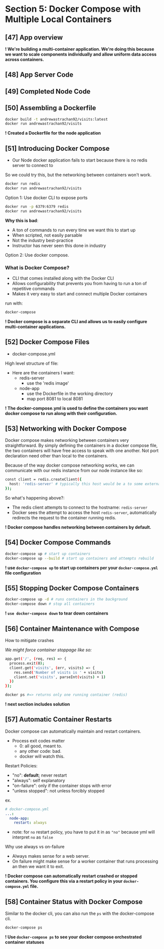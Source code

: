 # Section 5: Docker Compose with Multiple Local Containers

## [47] App overview
**! We're building a multi-container application. We're doing this because we want to scale components individually and allow uniform data access across containers.**

## [48] App Server Code
## [49] Completed Node Code

## [50] Assembling a Dockerfile
```bash
docker build -t andrewastrachan92/visits:latest
docker run andrewastrachan92/visits
```
**! Created a Dockerfile for the node application**
## [51] Introducing Docker Compose
- Our Node docker application fails to start because there is no redis server to connect to

So we could try this, but the networking between containers won't work.
```bash
docker run redis
docker run andrewastrachan92/visits
```

Option 1: Use docker CLI to expose ports
```bash
docker run -p 6379:6379 redis
docker run andrewastrachan92/visits
```
**Why this is bad**:
- A ton of commands to run every time we want this to start up
- When scripted, not easily parsable
- Not the industry best-practice
- Instructor has never seen this done in industry

Option 2: Use docker compose.

### What is Docker Compose?
- CLI that comes installed along with the Docker CLI
- Allows configurability that prevents you from having to run a ton of repetitive commands
- Makes it very easy to start and connect multiple Docker containers

run with:
```bash
docker-compose
```

**! Docker compose is a separate CLI and allows us to easily configure multi-container applications.**


## [52] Docker Compose Files

* docker-compose.yml

High level structure of file:

- Here are the containers I want:
  - redis-server
    - use the 'redis image'
  - node-app
    - use the Dockerfile in the working directory
    - map port 8081 to local 8081

**! The docker-compose.yml is used to define the containers you want docker compose to run along with their configuration.**

## [53] Networking with Docker Compose
Docker compose makes networking between containers very straightforward. By simply defining the containers in a docker compose file, the two containers will have free access to speak with one another. Not port declaration need other than local to the containers.

Because of the way docker compose networking works, we can communicate with our redis instance from our node instance like so:
```bash
const client = redis.createClient({
  host: 'redis-server' # typically this host would be a to some external instance of redis, ex. https://my-redis-server.
});
```
So what's happening above?:
- The redis client attempts to connect to the hostname: `redis-server`
- Docker sees the attempt to access the host `redis-server`, automatically redirects the request to the container running redis.

**! Docker compose handles networking between containers by default.**

## [54] Docker Compose Commands
```bash
docker-compose up # start up containers
docker-compose up --build # start up containers and attempts rebuild
```

**! use `docker-compose up` to start up containers per your `docker-compose.yml` file configuration**

## [55] Stopping Docker Compose Containers
```bash
docker-compose up -d # runs containers in the background
docker-compose down # stop all containers
```
**! `use docker-compose down` to tear down containers**

## [56] Container Maintenance with Compose
How to mitigate crashes

_We might force container stoppage like so:_
```bash
app.get('/', (req, res) => {
  process.exit(0);
  client.get('visits', (err, visits) => {
    res.send('Number of visits is ' + visits)
    client.set('visits', parseInt(visits) + 1)
  })
});
```

```bash
docker ps #=> returns only one running container (redis)
```
**! next section includes solution**

## [57] Automatic Container Restarts
Docker compose can automatically maintain and restart containers.

* Process exit codes matter
  - 0: all good, meant to.
  - any other code: bad.
  - docker will watch this.

Restart Policies:
- "no": **default**; never restart
- "always": self explanatory
- "on-failure": only if the container stops with error
- "unless stopped": not unless forcibly stopped

ex.
```yml
# docker-compose.yml
...:
  node-app:
    restart: always
```

* note: for `no` restart policy, you have to put it in as `"no"` because yml will interpret `no` as `false`

Why use always vs on-failure
- Always makes sense for a web server.
- On failure might make sense for a worker container that runs processing an then we want it to exit.

**! Docker compose can automatically restart crashed or stopped containers. You configure this via a restart policy in your `docker-compose.yml` file.**

## [58] Container Status with Docker Compose
Similar to the docker cli, you can also run the `ps` with the docker-compose cli.
```bash
docker-compose ps
```

**! Use `docker-compose ps` to see your docker compose orchestrated container statuses**
